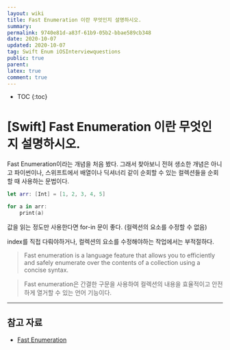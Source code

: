 ```yaml
---
layout: wiki
title: Fast Enumeration 이란 무엇인지 설명하시오.
summary: 
permalink: 9740e81d-a83f-61b9-05b2-bbae589cb348
date: 2020-10-07
updated: 2020-10-07
tag: Swift Enum iOSInterviewquestions  
public: true
parent: 
latex: true
comment: true
---
```


* TOC
{:toc}

# \[Swift] Fast Enumeration 이란 무엇인지 설명하시오.

Fast Enumeration이라는 개념을 처음 봤다. 그래서 찾아보니 전혀 생소한 개념은 아니고 파이썬이나, 스위프트에서 배열이나 딕셔너리 같이 순회할 수 있는 컬렉션들을 순회할 때 사용하는 문법이다.

```swift
let arr: [Int] = [1, 2, 3, 4, 5]

for a in arr:
	print(a)
```

값을 읽는 정도만 사용한다면 for-in 문이 좋다. (컬렉션의 요소를 수정할 수 없음)

index를 직접 다뤄야하거나, 컬렉션의 요소를 수정해야하는 작업에서는 부적절하다.

> Fast enumeration is a language feature that allows you to efficiently and safely enumerate over the contents of a collection using a concise syntax.

> Fast enumeration은 간결한 구문을 사용하여 컬렉션의 내용을 효율적이고 안전하게 열거할 수 있는 언어 기능이다.

---

## 참고 자료

- [Fast Enumeration](https://developer.apple.com/library/archive/documentation/Cocoa/Conceptual/ObjectiveC/Chapters/ocFastEnumeration.html)
